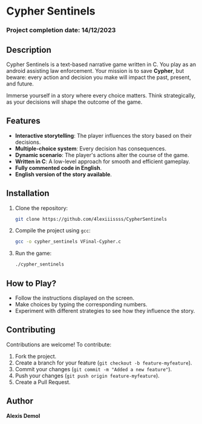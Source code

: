 # Cypher Sentinels

### Project completion date: 14/12/2023

## Description
Cypher Sentinels is a text-based narrative game written in C. You play as an android assisting law enforcement. Your mission is to save **Cypher**, but beware: every action and decision you make will impact the past, present, and future.

Immerse yourself in a story where every choice matters. Think strategically, as your decisions will shape the outcome of the game.

## Features
- **Interactive storytelling**: The player influences the story based on their decisions.
- **Multiple-choice system**: Every decision has consequences.
- **Dynamic scenario**: The player's actions alter the course of the game.
- **Written in C**: A low-level approach for smooth and efficient gameplay.
- **Fully commented code in English**.
- **English version of the story available**.

## Installation
1. Clone the repository:
   ```sh
   git clone https://github.com/4lexiiissss/CypherSentinels
   ```
2. Compile the project using `gcc`:
   ```sh
   gcc -o cypher_sentinels VFinal-Cypher.c 
   ```
3. Run the game:
   ```sh
   ./cypher_sentinels
   ```

## How to Play?
- Follow the instructions displayed on the screen.
- Make choices by typing the corresponding numbers.
- Experiment with different strategies to see how they influence the story.

## Contributing
Contributions are welcome! To contribute:
1. Fork the project.
2. Create a branch for your feature (`git checkout -b feature-myfeature`).
3. Commit your changes (`git commit -m "Added a new feature"`).
4. Push your changes (`git push origin feature-myfeature`).
5. Create a Pull Request.

## Author
**Alexis Demol**  
